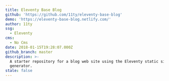 ```yaml
---
title: Eleventy Base Blog
github: 'https://github.com/11ty/eleventy-base-blog'
demo: 'https://eleventy-base-blog.netlify.com/'
author: 11ty
ssg:
  - Eleventy
cms:
  - No Cms
date: 2018-01-15T19:28:07.000Z
github_branch: master
description: >-
  A starter repository for a blog web site using the Eleventy static site
  generator.
stale: false
---
```

